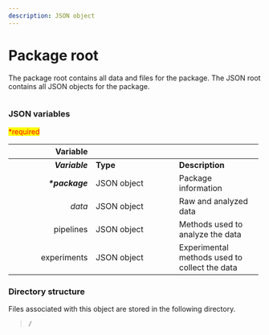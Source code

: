 ```yaml
---
description: JSON object
---
```


# Package root

The package root contains all data and files for the package. The JSON root contains all JSON objects for the package.

<figure><img src="https://mermaid.ink/img/pako:eNqVlF1vmzAUhv9K5CoSkSAiEU2JK_Wqu5mmTVrvJm48fEi8Akb-0MKi_PfZBjuB9qLlAr8HP-_x8bHMGZWcAsLoIEh3XHz7WbQL8wjOVZI8daR8JQeIxnH1eJ2Nvr78-O7UyoCUKBLZ1y1iE7AOataCjIKaEXDqQLAGWiWjGz2jbGrKSuXWSKxivCWiXw2U-5o8Sf37D5QmkRc-yzh_EFx3pCV1L5mMXJT40KPeatMpTZkpfRzfIRogUguDePEOQ4U-yMi9w-yQ0C5h9mtXcMPb6VDrvMrlcrAka3tIgjSyYrU9Jys99Ba1fbCgnJzVcnnTeItdwwG-xgv3YeV94VBdHWMweHw0c_iNWIPXg8FHE0PYguprWITyLVPju6qqYtMtwV8hoUQeiRCkx9upabLKZ4yzLnzGOmnFR4wzezjRj3gHj70ogYb7NI0HHt9lWTbq5C-j6oiz7oRi1IBoCKPm6p9tngKpIzRQIGwkhYroWhWoaC8G1Z3pPHyhTHGBcEVqCTEiWvGXvi0RVkKDh54ZMX-SJlDmuv3ifBIjfEYnhNMY9Qhv0916l2cP-S7fPGzzfZZfYvTPOdL1fnjy-_1ms9vm-eU_g66S1g?type=png" alt=""><figcaption></figcaption></figure>

### JSON variables

<mark style="color:red;">\*required</mark>

<table data-header-hidden><thead><tr><th width="150" align="right">Variable</th><th width="150"></th><th width="150"></th></tr></thead><tbody><tr><td align="right"><em><strong>Variable</strong></em></td><td><strong>Type</strong></td><td><strong>Description</strong></td></tr><tr><td align="right"><em><strong>*package</strong></em></td><td>JSON object</td><td>Package information</td></tr><tr><td align="right"><em>data</em></td><td>JSON object</td><td>Raw and analyzed data</td></tr><tr><td align="right">pipelines</td><td>JSON object</td><td>Methods used to analyze the data</td></tr><tr><td align="right">experiments</td><td>JSON object</td><td>Experimental methods used to collect the data</td></tr></tbody></table>

### Directory structure

Files associated with this object are stored in the following directory.

> `/`
